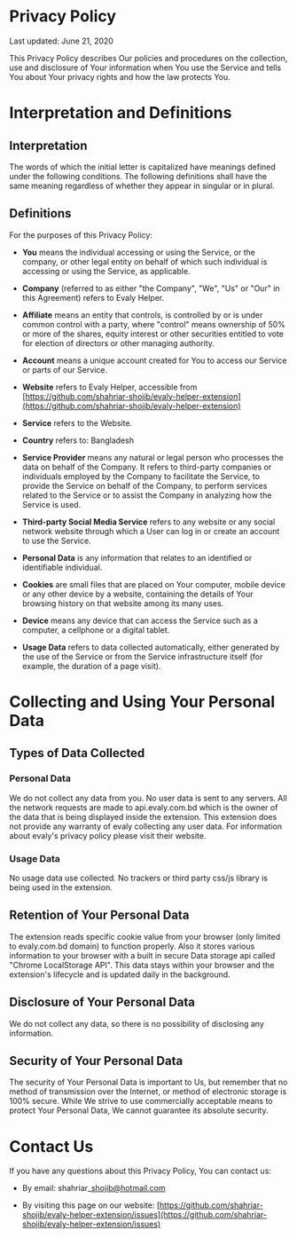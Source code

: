 
Privacy Policy
==============

Last updated: June 21, 2020

This Privacy Policy describes Our policies and procedures on the collection, use and disclosure of Your information when You use the Service and tells You about Your privacy rights and how the law protects You.


Interpretation and Definitions
==============================

Interpretation
--------------

The words of which the initial letter is capitalized have meanings defined under the following conditions. The following definitions shall have the same meaning regardless of whether they appear in singular or in plural.

Definitions
-----------

For the purposes of this Privacy Policy:

*   **You** means the individual accessing or using the Service, or the company, or other legal entity on behalf of which such individual is accessing or using the Service, as applicable.
    
*   **Company** (referred to as either "the Company", "We", "Us" or "Our" in this Agreement) refers to Evaly Helper.
    
*   **Affiliate** means an entity that controls, is controlled by or is under common control with a party, where "control" means ownership of 50% or more of the shares, equity interest or other securities entitled to vote for election of directors or other managing authority.
    
*   **Account** means a unique account created for You to access our Service or parts of our Service.
    
*   **Website** refers to Evaly Helper, accessible from [https://github.com/shahriar-shojib/evaly-helper-extension](https://github.com/shahriar-shojib/evaly-helper-extension)
    
*   **Service** refers to the Website.
    
*   **Country** refers to: Bangladesh
    
*   **Service Provider** means any natural or legal person who processes the data on behalf of the Company. It refers to third-party companies or individuals employed by the Company to facilitate the Service, to provide the Service on behalf of the Company, to perform services related to the Service or to assist the Company in analyzing how the Service is used.
    
*   **Third-party Social Media Service** refers to any website or any social network website through which a User can log in or create an account to use the Service.
    
*   **Personal Data** is any information that relates to an identified or identifiable individual.
    
*   **Cookies** are small files that are placed on Your computer, mobile device or any other device by a website, containing the details of Your browsing history on that website among its many uses.
    
*   **Device** means any device that can access the Service such as a computer, a cellphone or a digital tablet.
    
*   **Usage Data** refers to data collected automatically, either generated by the use of the Service or from the Service infrastructure itself (for example, the duration of a page visit).
    

Collecting and Using Your Personal Data
=======================================

Types of Data Collected
-----------------------

### Personal Data

We do not collect any data from you. No user data is sent to any servers.
All the network requests are made to api.evaly.com.bd which is the owner of the data that is being displayed inside the extension. This extension does not provide any warranty of evaly collecting any user data. For information about evaly's privacy policy please visit their website.



### Usage Data

No usage data use collected. No trackers or third party css/js library is being used in the extension.


Retention of Your Personal Data
-------------------------------

The extension reads specific cookie value from your browser (only limited to evaly.com.bd domain) to function properly. Also it stores various information to your browser with a built in secure Data storage api called "Chrome LocalStorage API". This data stays within your browser and the extension's lifecycle and is updated daily in the background.


Disclosure of Your Personal Data
--------------------------------

We do not collect any data, so there is no possibility of disclosing any information. 

Security of Your Personal Data
------------------------------

The security of Your Personal Data is important to Us, but remember that no method of transmission over the Internet, or method of electronic storage is 100% secure. While We strive to use commercially acceptable means to protect Your Personal Data, We cannot guarantee its absolute security.


Contact Us
==========

If you have any questions about this Privacy Policy, You can contact us:

*   By email: shahriar\_shojib@hotmail.com
    
*   By visiting this page on our website: [https://github.com/shahriar-shojib/evaly-helper-extension/issues](https://github.com/shahriar-shojib/evaly-helper-extension/issues)
